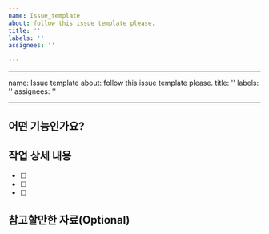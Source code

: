 ```yaml
---
name: Issue_template
about: follow this issue template please.
title: ''
labels: ''
assignees: ''

---
```


---
name: Issue template
about: follow this issue template please.
title: ''
labels: ''
assignees: ''

---
## 어떤 기능인가요?

> <!-- 추가하려는 기능에 대해 간결하게 설명해주세요 -->

## 작업 상세 내용

- [ ] <!-- TODO -->
- [ ] <!-- TODO -->
- [ ] <!-- TODO -->

## 참고할만한 자료(Optional)
<!-- 스크린샷, 링크 등 참고할 자료가 있다면 작성해주세요. -->
